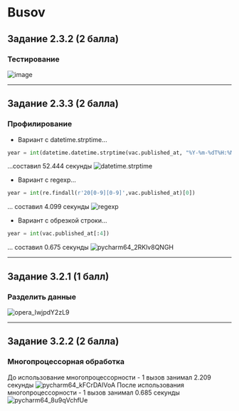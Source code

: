 # Busov
## Задание 2.3.2 (2 балла)
### Тестирование
![image](https://user-images.githubusercontent.com/88937120/205491804-43a447ad-a3a0-47ac-9168-35be2feb8bce.png)
____
## Задание 2.3.3 (2 балла)
### Профилирование
- Вариант с datetime.strptime...
```python
year = int(datetime.datetime.strptime(vac.published_at, "%Y-%m-%dT%H:%M:%S%z").strftime("%Y"))
```
...составил 52.444 секунды
![datetime.strptime](https://user-images.githubusercontent.com/88937120/205498198-1375c568-2a4e-4359-8624-c7935f5820ca.png)
- Вариант с regexp...
```python
year = int(re.findall(r'20[0-9][0-9]',vac.published_at)[0])
```
... составил 4.099 секунды
![regexp](https://user-images.githubusercontent.com/88937120/205498337-52bcfa54-dbd0-4942-907e-db4fd3faf1da.png)
- Вариант с обрезкой строки...
```python
year = int(vac.published_at[:4])
```
... составил 0.675 секунды
![pycharm64_2RKlv8QNGH](https://user-images.githubusercontent.com/88937120/205498421-eb15aed9-87c0-4a4f-9c2a-61b6d27f0c28.png)
____
## Задание 3.2.1 (1 балл)
### Разделить данные
![opera_IwjpdY2zL9](https://user-images.githubusercontent.com/88937120/206467657-ef755690-780e-46e6-a5dc-a73305038f72.png)
____
## Задание 3.2.2 (2 балла)
### Многопроцессорная обработка
До использование многопроцессорности - 1 вызов занимал 2.209 секунды
![pycharm64_kFCrDAIVoA](https://user-images.githubusercontent.com/88937120/206787254-10dcda41-788d-4513-ad6c-d7152b96a312.png)
После использования многопроцессорности - 1 вызов занимал 0.685 секунды
![pycharm64_8u9qVchfUe](https://user-images.githubusercontent.com/88937120/206787858-91ad672e-1345-4e84-8c48-9da1493467e6.png)

